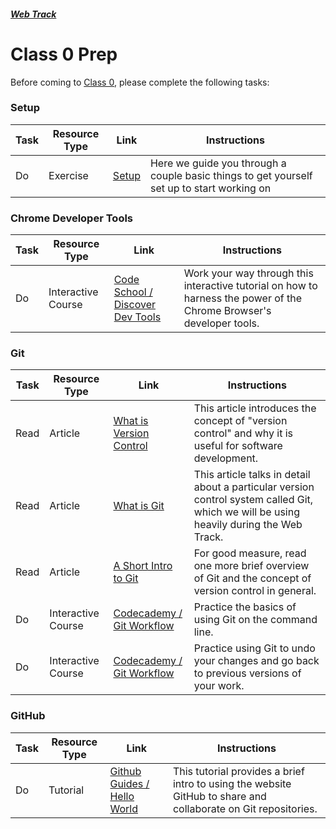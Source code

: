 ##### [Web Track](../..)

# Class 0 Prep

Before coming to [Class 0](../class0), please complete the following tasks:

### Setup
Task | Resource Type | Link | Instructions
|----|---------------|------|-------------|
Do | Exercise | [Setup](../exercises/setup) | Here we guide you through a couple basic things to get yourself set up to start working on 

### Chrome Developer Tools
Task | Resource Type | Link | Instructions
|----|---------------|------|-------------|
Do | Interactive Course | <a href="http://discover-devtools.codeschool.com" target="_blank">Code School / Discover Dev Tools</a> | Work your way through this interactive tutorial on how to harness the power of the Chrome Browser's developer tools.

### Git
Task | Resource Type | Link | Instructions
|----|---------------|------|-------------|
Read | Article | <a href="https://www.atlassian.com/git/tutorials/what-is-version-control" target="_blank">What is Version Control</a> | This article introduces the concept of "version control" and why it is useful for software development.
Read | Article | <a href="https://www.atlassian.com/git/tutorials/what-is-git" target="_blank">What is Git</a> | This article talks in detail about a particular version control system called Git, which we will be using heavily during the Web Track.
Read | Article | <a href="http://blog.mwaysolutions.com/2015/07/16/a-short-introduction-to-git/" target="_blank">A Short Intro to Git</a> | For good measure, read one more brief overview of Git and the concept of version control in general.
Do | Interactive Course | <a href="https://www.codecademy.com/en/courses/learn-git/lessons/git-workflow/resume" target="_blank">Codecademy / Git Workflow | Practice the basics of using Git on the command line.
Do | Interactive Course | <a href="https://www.codecademy.com/en/courses/learn-git/lessons/git-backtracking/resume" target="_blank">Codecademy / Git Workflow | Practice using Git to undo your changes and go back to previous versions of your work.

### GitHub
Task | Resource Type | Link | Instructions
|----|---------------|------|-------------|
Do | Tutorial | <a href="https://guides.github.com/activities/hello-world/" target="_blank">Github Guides / Hello World</a> | This tutorial provides a brief intro to using the website GitHub to share and collaborate on Git repositories.
